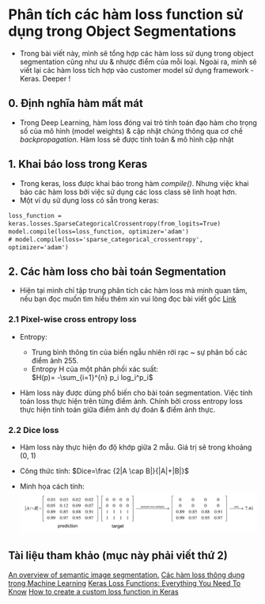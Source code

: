 #  Phân tích các hàm loss function sử dụng trong Object Segmentations

+ Trong bài viết này, mình sẽ tổng hợp các hàm loss sử dụng trong object segmentation cũng như ưu & nhược điểm của mỗi loại. Ngoài ra, mình sẽ viết lại các hàm loss tích hợp vào customer model sử dụng framework - Keras. Deeper !

## 0. Định nghĩa hàm mất mát 
+ Trong Deep Learning, hàm loss đóng vai trò tính toán đạo hàm cho trọng số của mô hình (model weights) & cập nhật chúng thông qua cơ chế *backpropagation*. Hàm loss sẽ được tính toán & mô hình cập nhật 

## 1. Khai báo loss trong Keras 

+ Trong keras, loss được khai báo trong hàm *compile()*. Nhưng việc khai báo các hàm loss bởi việc sử dụng các loss class sẽ linh hoạt hơn.
+ Một ví dụ sử dụng loss có sẵn trong keras:
```
loss_function = keras.losses.SparseCategoricalCrossentropy(from_logits=True)
model.compile(loss=loss_function, optimizer='adam')
# model.compile(loss='sparse_categorical_crossentropy', optimizer='adam')
```

## 2. Các hàm loss cho bài toán Segmentation
+ Hiện tại mình chỉ tập trung phân tích các hàm loss mà minh quan tâm, nếu bạn đọc muốn tìm hiểu thêm xin vui lòng đọc bài viết gốc [Link](https://neptune.ai/blog/keras-loss-functions#:~:text=Creating%20custom%20Loss%20functions%20in%20Keras&text=A%20custom%20loss%20function%20can,passed%20at%20the%20compile%20stage.)

### 2.1 Pixel-wise cross entropy loss 
+ Entropy:
    - Trung bình thông tin của biến ngẫu nhiên rời rạc ~ sự phân bố các điểm ảnh 255. 
    - Entropy H của một phân phối xác suất:    
    $H(p)= -\sum_{i=1}^{n} p_i log_i^p_i$

+ Hàm loss này được dùng phổ biến cho bài toán segmentation. Việc tính toán loss thực hiện trên từng điểm ảnh. Chính bởi cross entropy loss thực hiện tính toán giữa điểm ảnh dự đoán & điểm ảnh thực.

### 2.2 Dice loss 
+ Hàm loss này thực hiện đo độ khớp giữa 2 mẫu. Giá trị sẽ trong khoảng (0, 1)


+ Công thức tính:
$Dice=\frac {2|A \cap B|}{|A|+|B|}$

+ Minh họa cách tính:
![Dice loss calculator](figures/dice_loss.png)

## Tài liệu tham khảo (mục này phải viết thứ 2)
[An overview of semantic image segmentation.](https://www.jeremyjordan.me/semantic-segmentation/#loss)
[Các hàm loss thông dụng trong Machine Learning](http://naebolo.com/cac-ham-loss-thong-dung-trong-machine-learning/)
[Keras Loss Functions: Everything You Need To Know](https://neptune.ai/blog/keras-loss-functions#:~:text=Creating%20custom%20Loss%20functions%20in%20Keras&text=A%20custom%20loss%20function%20can,passed%20at%20the%20compile%20stage.)
[How to create a custom loss function in Keras](https://heartbeat.fritz.ai/how-to-create-a-custom-loss-function-in-keras-637bd312e9ab)
